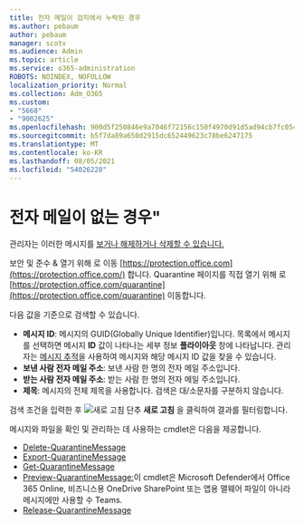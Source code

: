 ```yaml
---
title: 전자 메일이 검지에서 누락된 경우
ms.author: pebaum
author: pebaum
manager: scotv
ms.audience: Admin
ms.topic: article
ms.service: o365-administration
ROBOTS: NOINDEX, NOFOLLOW
localization_priority: Normal
ms.collection: Adm_O365
ms.custom:
- "5668"
- "9002625"
ms.openlocfilehash: 900d5f250846e9a7046f72156c150f4970d91d5ad94cb7fc054952228f4bf257
ms.sourcegitcommit: b5f7da89a650d2915dc652449623c78be6247175
ms.translationtype: MT
ms.contentlocale: ko-KR
ms.lasthandoff: 08/05/2021
ms.locfileid: "54026228"
---
```

# <a name="missing-emails-in-quarantine"></a>전자 메일이 없는 경우"

관리자는 이러한 메시지를 [보거나 해제하거나 삭제할 수 있습니다.](/microsoft-365/security/office-365-security/manage-quarantined-messages-and-files)

보안 및 준수 & 열기 위해 로 이동 [https://protection.office.com](https://protection.office.com/) 합니다. Quarantine 페이지를 직접 열기 위해 로 [https://protection.office.com/quarantine](https://protection.office.com/quarantine) 이동합니다.  

다음 값을 기준으로 검색할 수 있습니다.  

- **메시지 ID**: 메시지의 GUID(Globally Unique Identifier)입니다. 목록에서 메시지를 선택하면 메시지  **ID**  값이 나타나는 세부 정보  **플라이아웃**  창에 나타납니다. 관리자는 [메시지 추적](/microsoft-365/security/office-365-security/message-trace-scc)을 사용하여 메시지와 해당 메시지 ID 값을 찾을 수 있습니다.
- **보낸 사람 전자 메일 주소**: 보낸 사람 한 명의 전자 메일 주소입니다.
- **받는 사람 전자 메일 주소**: 받는 사람 한 명의 전자 메일 주소입니다.
- **제목**: 메시지의 전체 제목을 사용합니다. 검색은 대/소문자를 구분하지 않습니다.

검색 조건을 입력한 후 ![새로 고침 단추](/microsoft-365/media/scc-quarantine-refresh.png?view=o365-worldwide) **새로 고침** 을 클릭하여 결과를 필터링합니다.

메시지와 파일을 확인 및 관리하는 데 사용하는 cmdlet은 다음을 제공합니다.
- [Delete-QuarantineMessage](/powershell/module/exchange/delete-quarantinemessage)
- [Export-QuarantineMessage](/powershell/module/exchange/export-quarantinemessage)
- [Get-QuarantineMessage](/powershell/module/exchange/get-quarantinemessage)
- [Preview-QuarantineMessage:](/powershell/module/exchange/preview-quarantinemessage)이 cmdlet은 Microsoft Defender에서 Office 365 Online, 비즈니스용 OneDrive SharePoint 또는 앱용 맬웨어 파일이 아니라 메시지에만 사용할 수 Teams.
- [Release-QuarantineMessage](/powershell/module/exchange/release-quarantinemessage)